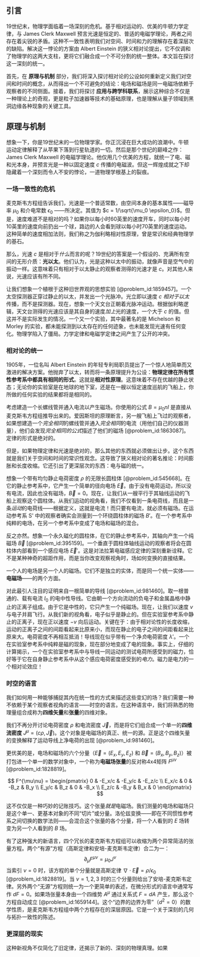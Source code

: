 ## 引言
19世纪末，物理学面临着一场深刻的危机。基于相对运动的、优美的牛顿力学定律，与 James Clerk Maxwell 预言光速是恒定的、普适的电磁学理论，两者之间存在着尖锐的矛盾。这种不一致性表明我们对空间、时间和力的理解存在着深层次的缺陷。解决这一悖论的方案由 Albert Einstein 的狭义相对论提出，它不仅调和了物理学的这两大支柱，更将它们融合成一个不可分割的统一整体。本文旨在探讨这一深刻的统一。

首先，在 **原理与机制** 部分，我们将深入探讨相对论的公设如何重新定义我们对空间和时间的概念，从而得出一个不可避免的结论：电场和磁场是同一电磁场依赖于观察者的不同侧面。接着，我们将探讨 **应用与跨学科联系**，展示这种综合不仅是一种理论上的奇观，更是粒子加速器等技术的基础原理，也是理解从量子领域到黑洞边缘各种现象的关键工具。

## 原理与机制

想象一下，你是19世纪末的一位物理学家。你正沉浸在巨大成功的浪潮中。牛顿运动定律解释了从苹果下落到行星轨道的一切。然后是那个世纪的巅峰之作：James Clerk Maxwell 的电磁学理论。他仅用几个优美的方程，就统一了电、磁和光本身，并预言光是一种以固定速度 $c$ 传播的电磁波。但这一辉煌成就之下却隐藏着一个深刻而令人不安的悖论，一道物理学根基上的裂痕。

### 一场一致性的危机

麦克斯韦方程组告诉我们，光速是一个普适常数，由空间本身的基本属性——磁导率 $\mu_0$ 和介电常数 $\epsilon_0$ ——所决定。其值为 $c = 1/\sqrt{\mu_0 \epsilon_0}$。但是，速度难道不是相对的吗？如果你以每小时60英里的速度开车，同时以每小时10英里的速度向前扔出一个球，路边的人会看到球以每小时70英里的速度运动。这种简单的速度相加法则，我们称之为伽利略相对性原理，曾是常识和经典物理学的基石。

那么，光速 $c$ 是相对于*什么*而言的呢？19世纪的答案是一个假设的、充满所有空间的无形介质：**光以太**。他们认为，光是这种以太中的振动，就像声音是空气中的振动一样。这意味着只有相对于以太静止的观察者测得的光速才是 $c$。对其他人来说，光速应该有所不同。

让我们想象一个植根于这种旧世界观的思想实验 [@problem_id:1859457]。一个太空探测器正穿过静止的以太，并发出一个光脉冲。光立即以速度 $c$ *相对于以太*传播，而不是探测器。现在，想象一个天文台正朝着光脉冲运动。根据伽利略逻辑，天文台测得的光速应该是其自身的速度*加上*光的速度，一个大于 $c$ 的值。但这并不是实际发生的情况。一个又一个实验，其中最著名的是 Michelson 和 Morley 的实验，都未能探测到以太存在的任何迹象，也未能发现光速有任何变化。物理学陷入了僵局。力学定律和电磁学定律之间产生了公开的冲突。

### 相对论的统一

1905年，一位名叫 Albert Einstein 的年轻专利局职员提出了一个惊人地简单而又激进的解决方案。他抛弃了以太，转而将一条原理提升为公设：**物理定律在所有惯性参考系中都具有相同的形式**。这就是**相对性原理**。这意味着不存在优越的静止状态；无论你的实验室是在地球的地下室，还是在一艘以恒定速度巡航的飞船上，你所做的任何实验的结果都将是相同的。

考虑建造一个长螺线管并通入电流以产生磁场。你使用的公式 $B = \mu_0 n I$ 是直接从麦克斯韦方程组推导出来的。爱因斯坦的原理断言，另一艘飞船上飞过的观察者，如果想建造一个*完全相同*的螺线管并通入*完全相同*的电流（用他们自己的仪器测量），他们会发现*完全相同的公式*描述了他们的磁场 [@problem_id:1863087]。定律的形式是绝对的。

但是，如果物理定律和光速是绝对的，那么其他的东西就必须做出让步。这个东西就是我们关于空间和时间的常识性观念。这导致了狭义相对论的著名推论：时间膨胀和长度收缩。它还引出了更深层次的东西：电与磁的统一。

想象一个带有均匀静止电荷密度 $\rho$ 的无限长圆柱体 [@problem_id:545668]。在它的静止参考系中，它产生一个简单的径向电场 $\vec{E}$。由于没有电荷运动，所以没有电流，因此也没有磁场，$\vec{B}=0$。现在，让我们从一艘平行于其轴线运动的飞船上观察这个圆柱体。从我们运动的视角看，我们不仅看到一条电荷线，而且是一条*运动*的电荷线——根据定义，这就是电流！而只要有电流，就必须有磁场。在运动参考系 S' 中的观察者确实会测量到一个环绕圆柱体的磁场 $B'$。在一个参考系中纯粹的电场，在另一个参考系中变成了电场和磁场的混合。

反之亦然。想象一个永久磁化的圆柱体，在它的静止参考系中，其轴向产生一个纯磁场 $\vec{B}$ [@problem_id:395159]。一个垂直于圆柱体轴线运动的观察者将会在圆柱体内部看到一个感应电场 $\vec{E}'$。这是对法拉第电磁感应定律的深刻重新诠释。它不是某种神奇的超距作用，而是当你改变观察视角时，场如何变换的直接结果。

一个人的电场是另一个人的磁场。它们不是独立的实体，而是同一个统一实体——**电磁场**——的两个方面。

对此最引人注目的证明来自一根简单的导线 [@problem_id:981460]。取一根普通的、载有电流 $I_0$ 的电中性导线。它由朝一个方向流动的负电子和金属晶格中静止的正离子组成。由于它是中性的，它只产生一个纯磁场。现在，让我们以速度 $v$ 与电子并肩飞行。从我们新的视角看，电子似乎是静止的。但在实验室参考系中静止的正离子，现在正以速度 $-v$ 向后运动。关键在于：由于相对论性的长度收缩，运动的正离子之间的间距看起来比原来小，而现在静止的电子之间的间距看起来比原来大。电荷密度不再相互抵消！导线现在似乎带有一个净*负*电荷密度 $\lambda'$。一个在实验室参考系中纯粹是磁的现象，现在部分地变成了电的现象。事实上，仔细的计算揭示，一个在实验室参考系中与导线一同运动的测试电荷所感受到的磁力，恰好等于它在自身静止参考系中从这个感应电荷密度感受到的*电力*。磁力是电力的一个相对论效应！

### 时空的语言

我们如何用一种能够捕捉其内在统一性的方式来描述这些变幻的场？我们需要一种不依赖于某个观察者视角的语言——时空的语言。在这种语言中，我们将熟悉的物理量组合成称为**四维矢量**和**张量**的四维对象。

我们不再分开讨论电荷密度 $\rho$ 和电流密度 $\vec{J}$，而是将它们组合成一个单一的**四维流密度** $J^\mu = (c\rho, \vec{J})$。这个对象是电磁场的真正、统一的源。正是这个四维矢量的变换解释了运动导线上净电荷的出现 [@problem_id:981460]。

更优美的是，电场和磁场的六个分量（$\vec{E}=(E_x, E_y, E_z)$ 和 $\vec{B}=(B_x, B_y, B_z)$）被打包进一个单一的数学对象中，一个称为**电磁场张量**的反对称4x4矩阵 $F^{\mu\nu}$ [@problem_id:1828819]。

$$
F^{\mu\nu} = 
\begin{pmatrix}
0 & -E_x/c & -E_y/c & -E_z/c \\
E_x/c & 0 & -B_z & B_y \\
E_y/c & B_z & 0 & -B_x \\
E_z/c & -B_y & B_x & 0 
\end{pmatrix}
$$

这不仅仅是一种巧妙的记账技巧。这个张量*就是*电磁场。我们测量的电场和磁场只是这个单一、更基本对象的不同“切片”或分量。洛伦兹变换——即在不同惯性参考系之间切换的数学法则——会混合这个张量的各个分量，将一个人看到的 $E$ 场转变为另一个人看到的 $B$ 场。

有了这种强大的新语言，四个冗长的麦克斯韦方程组可以收缩为两个异常简洁的张量方程。两个“有源”方程（高斯定律和安培-麦克斯韦定律）合二为一：
$$ \partial_\mu F^{\mu\nu} = \mu_0 J^\nu $$
当索引 $\nu=0$ 时，该方程的单个分量就是高斯定律 $\nabla \cdot \vec{E} = \rho / \epsilon_0$ [@problem_id:1828819]。当 $\nu=1,2,3$ 时的三个分量则给出了安培-麦克斯韦定律。另外两个“无源”方程则统一为一个更简单的表述，在微分形式的语言中通常写作 $dF=0$。如果场张量本身由一个四维势 $A^\mu$ 通过关系式 $F=dA$ 产生，那么这个方程自动成立 [@problem_id:1659144]。这个“边界的边界为零”（$d^2=0$）的数学性质，是麦克斯韦方程组中两个方程存在的深层原因。它是一个关于深刻的几何与拓扑一致性的陈述。

### 更深层的现实

这种新视角不仅简化了旧定律，还揭示了新的、深刻的物理真理。如果

